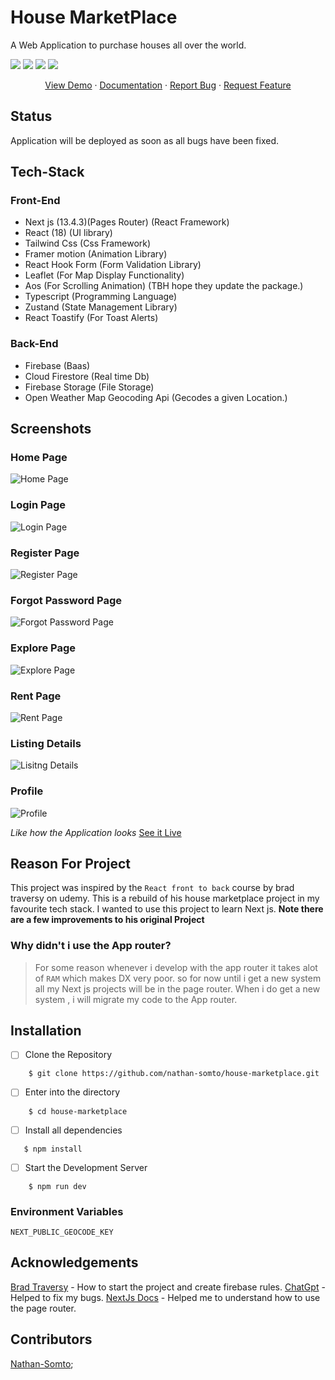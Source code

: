 # House MarketPlace 

A Web Application to purchase houses all over the world.

![](https://img.shields.io/github/issues/nathan-somto/house-marketplace?style=for-the-badge)
![](https://img.shields.io/badge/Maintained-Yes-lemon?style=for-the-badge)
![](https://img.shields.io/github/forks/nathan-somto/house-marketplace?style=for-the-badge)
![](https://img.shields.io/github/stars/nathan-somto/house-marketplace?style=for-the-badge)

<div align="center">
    <a href="#">View Demo</a>
  <span> · </span>
    <a href="https://github.com/Nathan-Somto/house-marketplace/blob/main/README.md">Documentation</a>
  <span> · </span>
    <a href="https://github.com/Nathan-Somto/house-marketplace/issues">Report Bug</a>
  <span> · </span>
    <a href="https://github.com/Nathan-Somto/house-marketplace/pulls">Request Feature</a>
  </div>

## Status
Application will be deployed as soon as all bugs have been fixed.

## Tech-Stack

### Front-End
- Next js (13.4.3)(Pages Router) (React Framework)
- React   (18) (UI library)
- Tailwind Css (Css Framework)
- Framer motion (Animation Library)
- React Hook Form (Form Validation Library)
- Leaflet (For Map Display Functionality)
- Aos (For Scrolling Animation) (TBH hope they update the package.)
- Typescript (Programming Language)
- Zustand (State Management Library)
- React Toastify (For Toast Alerts)

### Back-End

- Firebase (Baas)
- Cloud Firestore (Real time Db)
- Firebase Storage (File Storage)
- Open Weather Map Geocoding Api (Gecodes a given Location.)

## Screenshots

### Home Page
![Home Page](./screenshots/landingPage.png)

### Login Page
![Login Page](./screenshots/loginPage.png)

### Register Page
![Register Page](./screenshots/signupPage.png)

### Forgot Password Page
![Forgot Password Page](./screenshots/forgotPasswordPage.png)

### Explore Page
![Explore Page](./screenshots/explorePage.png)

### Rent Page
![Rent Page](./screenshots/rentPage.png)

### Listing Details
![Lisitng Details](./screenshots/listingDetails.png)

### Profile
![Profile](./screenshots/profile.png)

*Like how the Application looks*
[See it Live](https://theHostedLink.com)
## Reason For Project

This project was inspired by the `React front to back` course by brad traversy on udemy.
This is a rebuild of his house marketplace project in my favourite tech stack.
I wanted to use this project to learn Next js.
**Note there are a few improvements to his original Project**

### Why didn't i use the App router?

> For some reason whenever i develop with the app router it takes alot of `RAM` which makes DX very poor.
> so for now until i get a new system all my Next js projects will be in the page router.
> When i do get a new system , i will migrate my code to the  App router.

## Installation
- [ ] Clone the Repository  

```
    $ git clone https://github.com/nathan-somto/house-marketplace.git
```

- [ ] Enter into the directory

```
    $ cd house-marketplace
```

- [ ] Install all dependencies

```
   $ npm install
```

- [ ]  Start the Development Server

```
    $ npm run dev
```
### Environment Variables

`NEXT_PUBLIC_GEOCODE_KEY`

## Acknowledgements
[Brad Traversy](https://github.com/) - How to start the project and create firebase rules.
[ChatGpt]() - Helped to fix my bugs.
[NextJs Docs]() - Helped me to understand how to use the page router.

## Contributors
[Nathan-Somto](https://github.com/Nathan-Somto.com);